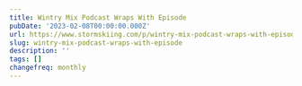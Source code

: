 ```yaml
---
title: Wintry Mix Podcast Wraps With Episode
pubDate: '2023-02-08T00:00:00.000Z'
url: https://www.stormskiing.com/p/wintry-mix-podcast-wraps-with-episode
slug: wintry-mix-podcast-wraps-with-episode
description: ''
tags: []
changefreq: monthly
---
```


<!-- Add post content below -->
